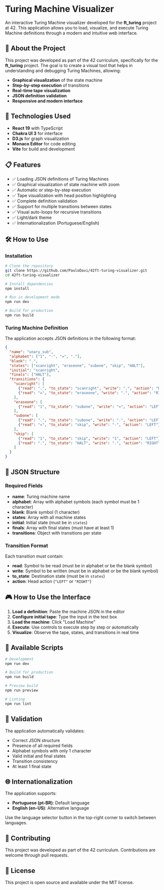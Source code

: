 # Turing Machine Visualizer

An interactive Turing Machine visualizer developed for the **ft_turing** project at 42. This application allows you to load, visualize, and execute Turing Machine definitions through a modern and intuitive web interface.

## 🎯 About the Project

This project was developed as part of the 42 curriculum, specifically for the **ft_turing** project. The goal is to create a visual tool that helps in understanding and debugging Turing Machines, allowing:

- **Graphical visualization** of the state machine
- **Step-by-step execution** of transitions
- **Real-time tape visualization**
- **JSON definition validation**
- **Responsive and modern interface**

## 🚀 Technologies Used

- **React 19** with TypeScript
- **Chakra UI 3** for interface
- **D3.js** for graph visualization
- **Monaco Editor** for code editing
- **Vite** for build and development

## 📋 Features

- ✅ Loading JSON definitions of Turing Machines
- ✅ Graphical visualization of state machine with zoom
- ✅ Automatic or step-by-step execution
- ✅ Tape visualization with head position highlighting
- ✅ Complete definition validation
- ✅ Support for multiple transitions between states
- ✅ Visual auto-loops for recursive transitions
- ✅ Light/dark theme
- ✅ Internationalization (Portuguese/English)

## 🛠️ How to Use

### Installation

```bash
# Clone the repository
git clone https://github.com/PauloDavi/42ft-turing-visualizer.git
cd 42ft-turing-visualizer

# Install dependencies
npm install

# Run in development mode
npm run dev

# Build for production
npm run build
```

### Turing Machine Definition

The application accepts JSON definitions in the following format:

```json
{
  "name": "unary_sub",
  "alphabet": ["1", "-", "=", "."],
  "blank": ".",
  "states": ["scanright", "eraseone", "subone", "skip", "HALT"],
  "initial": "scanright",
  "finals": ["HALT"],
  "transitions": {
    "scanright": [
      {"read": ".", "to_state": "scanright", "write": ".", "action": "RIGHT"},
      {"read": "=", "to_state": "eraseone", "write": ".", "action": "RIGHT"}
    ],
    "eraseone": [
      {"read": "1", "to_state": "subone", "write": "=", "action": "LEFT"}
    ],
    "subone": [
      {"read": ".", "to_state": "subone", "write": ".", "action": "LEFT"},
      {"read": "=", "to_state": "skip", "write": "-", "action": "LEFT"}
    ],
    "skip": [
      {"read": "1", "to_state": "skip", "write": "1", "action": "LEFT"},
      {"read": ".", "to_state": "HALT", "write": ".", "action": "RIGHT"}
    ]
  }
}
```

## 📖 JSON Structure

### Required Fields

- **name**: Turing machine name
- **alphabet**: Array with alphabet symbols (each symbol must be 1 character)
- **blank**: Blank symbol (1 character)
- **states**: Array with all machine states
- **initial**: Initial state (must be in `states`)
- **finals**: Array with final states (must have at least 1)
- **transitions**: Object with transitions per state

### Transition Format

Each transition must contain:
- **read**: Symbol to be read (must be in alphabet or be the blank symbol)
- **write**: Symbol to be written (must be in alphabet or be the blank symbol)
- **to_state**: Destination state (must be in `states`)
- **action**: Head action (`"LEFT"` or `"RIGHT"`)

## 🎮 How to Use the Interface

1. **Load a definition**: Paste the machine JSON in the editor
2. **Configure initial tape**: Type the input in the text box
3. **Load the machine**: Click "Load Machine"
4. **Execute**: Use controls to execute step by step or automatically
5. **Visualize**: Observe the tape, states, and transitions in real time

## 🔧 Available Scripts

```bash
# Development
npm run dev

# Build for production
npm run build

# Preview build
npm run preview

# Linting
npm run lint
```

## 📝 Validation

The application automatically validates:
- Correct JSON structure
- Presence of all required fields
- Alphabet symbols with only 1 character
- Valid initial and final states
- Transition consistency
- At least 1 final state

## 🌐 Internationalization

The application supports:
- **Portuguese (pt-BR)**: Default language
- **English (en-US)**: Alternative language

Use the language selector button in the top-right corner to switch between languages.

## 🤝 Contributing

This project was developed as part of the 42 curriculum. Contributions are welcome through pull requests.

## 📄 License

This project is open source and available under the MIT license.
